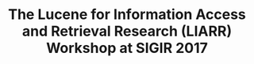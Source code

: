 ---
title: "The Lucene for Information Access and Retrieval Research (LIARR) Workshop at SIGIR 2017"
collection: publications
paperurl: 'http://peilin-yang.github.io/files/pub/Azzopardi_etal_SIGIR2017.pdf'
pubtag: 'tool'
citation: 'Leif Azzopardi, Matt Crane, Hui Fang, Grant Ingersoll, Jimmy Lin, Yashar Moshfeghi, Harrisen Scells, <strong>Peilin Yang</strong>, and Guido Zuccon. <strong><i>The Lucene for Information Access and Retrieval Research (LIARR) Workshop at SIGIR 2017</i></strong>. In Proceedings of the 40th International ACM SIGIR Conference on Research and Development in Information Retrieval (<strong class="conference"><i>SIGIR&#39;2017</i></strong>). ACM, New York, NY, USA, 1429-1430.'
bibtex: '<pre>@inproceedings{Azzopardi:2017:LIA:3077136.3084374,<br>
 author = {Azzopardi, Leif and Crane, Matt and Fang, Hui and Ingersoll, Grant and Lin, Jimmy and Moshfeghi, Yashar and Scells, Harrisen and Yang, Peilin and Zuccon, Guido},<br>
 title = {The Lucene for Information Access and Retrieval Research (LIARR) Workshop at SIGIR 2017},<br>
 booktitle = {Proceedings of the 40th International ACM SIGIR Conference on Research and Development in Information Retrieval},<br>
 series = {SIGIR &#39;17},<br>
 year = {2017},<br>
 isbn = {978-1-4503-5022-8},<br>
 location = {Shinjuku, Tokyo, Japan},<br>
 pages = {1429--1430},<br>
 numpages = {2},<br>
 url = {http://doi.acm.org/10.1145/3077136.3084374},<br>
 doi = {10.1145/3077136.3084374},<br>
 acmid = {3084374},<br>
 publisher = {ACM},<br>
 address = {New York, NY, USA},<br>
 keywords = {information retrieval toolkits, open-source software},<br>
}<br>
</pre>'
---